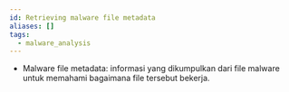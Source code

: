 ```yaml
---
id: Retrieving malware file metadata
aliases: []
tags:
  - malware_analysis
---
```


- Malware file metadata: informasi yang dikumpulkan dari file malware untuk memahami bagaimana file tersebut bekerja.
